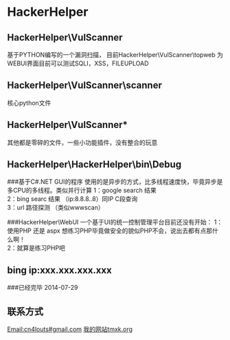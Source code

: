 HackerHelper
============


HackerHelper\VulScanner
-----------------------------------
基于PYTHON编写的一个漏洞扫描， 目前HackerHelper\VulScanner\topweb 为WEBUI界面目前可以测试SQLI，XSS，FILEUPLOAD<br />

HackerHelper\VulScanner\scanner 
-----------------------------------
核心python文件<br />

HackerHelper\VulScanner* 
-----------------------------------
其他都是零碎的文件，一些小功能插件，没有整合的玩意<br />

HackerHelper\HackerHelper\bin\Debug 
-----------------------------------
###基于C#.NET GUI的程序 使用的是异步的方式，比多线程速度快，毕竟异步是多CPU的多线程。类似并行计算 
1：google search 结果 <br />
2：bing searc 结果 （ip:8.8.8..8）同IP C段查询 <br />
3：url 路径探测 （类似wwwscan）<br />

###HackerHelper\WebUI 一个基于UI的统一控制管理平台目前还没有开始： 
1：使用PHP 还是 aspx 想练习PHP毕竟做安全的貌似PHP不会，说出去都有点那什么啊！ <br />
2：就算是练习PHP吧<br />

bing ip:xxx.xxx.xxx.xxx 
-----------------------------------
###已经完毕 
2014-07-29 <br />

联系方式
-----------------------------------
[Email:cn4louts#gmail.com](cn4louts@gmail.com)
[我的网站tmxk.org](http://www.tmxk.org)
